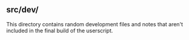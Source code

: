 ## src/dev/
This directory contains random development files and notes that aren't included in the final build of the userscript.
